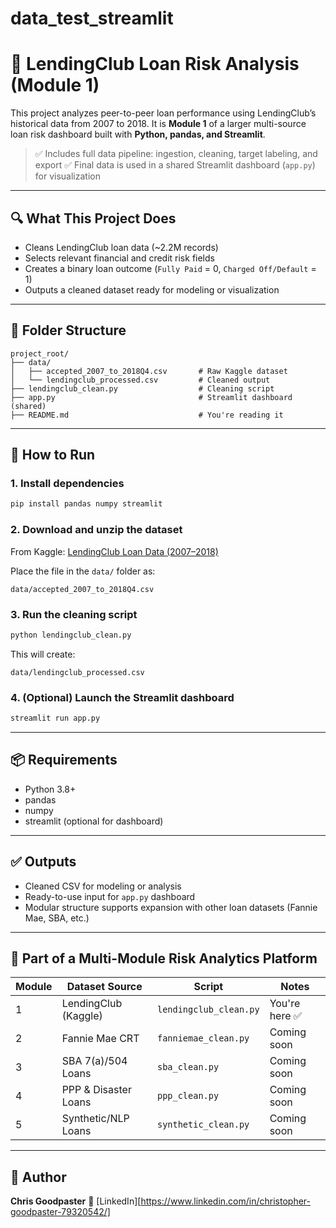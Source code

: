 # data_test_streamlit

# 🧠 LendingClub Loan Risk Analysis (Module 1)

This project analyzes peer-to-peer loan performance using LendingClub’s historical data from 2007 to 2018. It is **Module 1** of a larger multi-source loan risk dashboard built with **Python, pandas, and Streamlit**.

> ✅ Includes full data pipeline: ingestion, cleaning, target labeling, and export
> ✅ Final data is used in a shared Streamlit dashboard (`app.py`) for visualization

---

## 🔍 What This Project Does

* Cleans LendingClub loan data (\~2.2M records)
* Selects relevant financial and credit risk fields
* Creates a binary loan outcome (`Fully Paid` = 0, `Charged Off/Default` = 1)
* Outputs a cleaned dataset ready for modeling or visualization

---

## 📁 Folder Structure

```
project_root/
├── data/
│   ├── accepted_2007_to_2018Q4.csv       # Raw Kaggle dataset
│   └── lendingclub_processed.csv         # Cleaned output
├── lendingclub_clean.py                  # Cleaning script
├── app.py                                # Streamlit dashboard (shared)
├── README.md                             # You're reading it
```

---

## 🚀 How to Run

### 1. Install dependencies

```bash
pip install pandas numpy streamlit
```

### 2. Download and unzip the dataset

From Kaggle:
[LendingClub Loan Data (2007–2018)](https://www.kaggle.com/datasets/wordsforthewise/lending-club)

Place the file in the `data/` folder as:

```
data/accepted_2007_to_2018Q4.csv
```

### 3. Run the cleaning script

```bash
python lendingclub_clean.py
```

This will create:

```
data/lendingclub_processed.csv
```

### 4. (Optional) Launch the Streamlit dashboard

```bash
streamlit run app.py
```

---

## 📦 Requirements

* Python 3.8+
* pandas
* numpy
* streamlit (optional for dashboard)

---

## ✅ Outputs

* Cleaned CSV for modeling or analysis
* Ready-to-use input for `app.py` dashboard
* Modular structure supports expansion with other loan datasets (Fannie Mae, SBA, etc.)

---

## 📙 Part of a Multi-Module Risk Analytics Platform

| Module | Dataset Source       | Script                 | Notes         |
| ------ | -------------------- | ---------------------- | ------------- |
| 1      | LendingClub (Kaggle) | `lendingclub_clean.py` | You're here ✅ |
| 2      | Fannie Mae CRT       | `fanniemae_clean.py`   | Coming soon   |
| 3      | SBA 7(a)/504 Loans   | `sba_clean.py`         | Coming soon   |
| 4      | PPP & Disaster Loans | `ppp_clean.py`         | Coming soon   |
| 5      | Synthetic/NLP Loans  | `synthetic_clean.py`   | Coming soon   |

---

## 🧠 Author

**Chris Goodpaster**
📧 \[LinkedIn]\[https://www.linkedin.com/in/christopher-goodpaster-79320542/]
